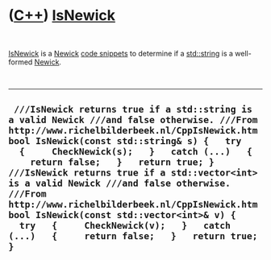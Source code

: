 
 

 

 

 

 

([C++](Cpp.md)) [IsNewick](CppIsNewick.md)
============================================

 

[IsNewick](CppIsNewick.md) is a [Newick](CppNewick.md) [code
snippets](CppCodeSnippets.md) to determine if a
[std::string](CppString.md) is a well-formed [Newick](CppNewick.md).

 

  -----------------------------------------------------------------------------------------------------------------------------------------------------------------------------------------------------------------------------------------------------------------------------------------------------------------------------------------------------------------------------------------------------------------------------------------------------------------------------------------------------------------------------------------------------------------------
  ` ///IsNewick returns true if a std::string is a valid Newick ///and false otherwise. ///From http://www.richelbilderbeek.nl/CppIsNewick.htm bool IsNewick(const std::string& s) {   try   {     CheckNewick(s);   }   catch (...)   {     return false;   }   return true; }  ///IsNewick returns true if a std::vector<int> is a valid Newick ///and false otherwise. ///From http://www.richelbilderbeek.nl/CppIsNewick.htm bool IsNewick(const std::vector<int>& v) {   try   {     CheckNewick(v);   }   catch (...)   {     return false;   }   return true; }`
  -----------------------------------------------------------------------------------------------------------------------------------------------------------------------------------------------------------------------------------------------------------------------------------------------------------------------------------------------------------------------------------------------------------------------------------------------------------------------------------------------------------------------------------------------------------------------

 

 

 

 

 

 

